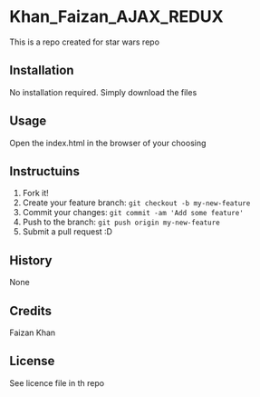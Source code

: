 # Khan_Faizan_AJAX_REDUX
This is a repo created for star wars repo


## Installation
No installation required. Simply download the files

## Usage
Open the index.html in the browser of your choosing

## Instructuins
1. Fork it!
2. Create your feature branch: `git checkout -b my-new-feature`
3. Commit your changes: `git commit -am 'Add some feature'`
4. Push to the branch: `git push origin my-new-feature`
5. Submit a pull request :D

## History
None

## Credits
Faizan Khan

## License
See licence file in th repo
